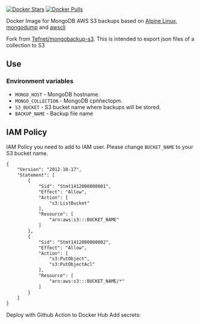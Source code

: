[![Docker Stars](https://img.shields.io/docker/stars/marianmoldovan/mongoexport-s3.svg?style=flat-square)](https://hub.docker.com/r/marianmoldovan/mongoexport-s3)
[![Docker Pulls](https://img.shields.io/docker/pulls/marianmoldovan/mongoexport-s3.svg?style=flat-square)](https://hub.docker.com/r/marianmoldovan/mongoexport-s3/)

Docker Image for MongoDB AWS S3 backups based on [Alpine Linux](http://www.alpinelinux.org), [mongodump](https://docs.mongodb.com/manual/reference/program/mongodump/) and [awscli](https://github.com/aws/aws-cli)

Fork from [Tefnet/mongobackup-s3](https://github.com/Tefnet/mongobackup-s3). This is intended to export json files of a collection to S3

## Use

### Environment variables

- `MONGO_HOST` - MongoDB hostname.
- `MONGO_COLLECTION` - MongoDB cpññectopm.
- `S3_BUCKET` - S3 bucket name where backups will be stored.
- `BACKUP_NAME` - Backup file name

## IAM Policy

IAM Policy you need to add to IAM user. Please change `BUCKET_NAME` to your S3 bucket name.

```xml
{
    "Version": "2012-10-17",
    "Statement": [
        {
            "Sid": "Stmt1412000000001",
            "Effect": "Allow",
            "Action": [
                "s3:ListBucket"
            ],
            "Resource": [
                "arn:aws:s3:::BUCKET_NAME"
            ]
        },
        {
            "Sid": "Stmt1412000000002",
            "Effect": "Allow",
            "Action": [
                "s3:PutObject",
                "s3:PutObjectAcl"
            ],
            "Resource": [
                "arn:aws:s3:::BUCKET_NAME/*"
            ]
        }
    ]
}
```

Deploy with Github Action to Docker Hub
Add secrets:
